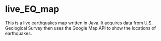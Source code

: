 # live_EQ_map
This is a live earthquakes map written in Java. It acquires data from U.S. Geological Survey then uses the Google Map API to show the locations of earthquakes.